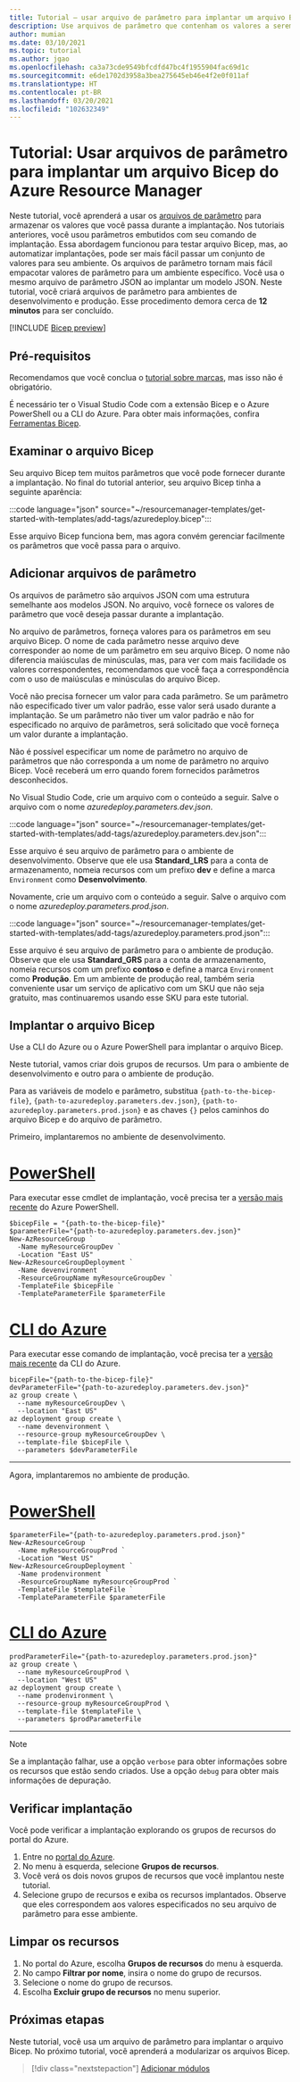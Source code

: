 ```yaml
---
title: Tutorial – usar arquivo de parâmetro para implantar um arquivo Bicep do Azure Resource Manager
description: Use arquivos de parâmetro que contenham os valores a serem usados para implantar seu arquivo Bicep.
author: mumian
ms.date: 03/10/2021
ms.topic: tutorial
ms.author: jgao
ms.openlocfilehash: ca3a73cde9549bfcdfd47bc4f1955904fac69d1c
ms.sourcegitcommit: e6de1702d3958a3bea275645eb46e4f2e0f011af
ms.translationtype: HT
ms.contentlocale: pt-BR
ms.lasthandoff: 03/20/2021
ms.locfileid: "102632349"
---
```

# <a name="tutorial-use-parameter-files-to-deploy-azure-resource-manager-bicep-file"></a>Tutorial: Usar arquivos de parâmetro para implantar um arquivo Bicep do Azure Resource Manager

Neste tutorial, você aprenderá a usar os [arquivos de parâmetro](parameter-files.md) para armazenar os valores que você passa durante a implantação. Nos tutoriais anteriores, você usou parâmetros embutidos com seu comando de implantação. Essa abordagem funcionou para testar arquivo Bicep, mas, ao automatizar implantações, pode ser mais fácil passar um conjunto de valores para seu ambiente. Os arquivos de parâmetro tornam mais fácil empacotar valores de parâmetro para um ambiente específico. Você usa o mesmo arquivo de parâmetro JSON ao implantar um modelo JSON. Neste tutorial, você criará arquivos de parâmetro para ambientes de desenvolvimento e produção. Esse procedimento demora cerca de **12 minutos** para ser concluído.

[!INCLUDE [Bicep preview](../../../includes/resource-manager-bicep-preview.md)]

## <a name="prerequisites"></a>Pré-requisitos

Recomendamos que você conclua o [tutorial sobre marcas](bicep-tutorial-add-tags.md), mas isso não é obrigatório.

É necessário ter o Visual Studio Code com a extensão Bicep e o Azure PowerShell ou a CLI do Azure. Para obter mais informações, confira [Ferramentas Bicep](bicep-tutorial-create-first-bicep.md#get-tools).

## <a name="review-bicep-file"></a>Examinar o arquivo Bicep

Seu arquivo Bicep tem muitos parâmetros que você pode fornecer durante a implantação. No final do tutorial anterior, seu arquivo Bicep tinha a seguinte aparência:

:::code language="json" source="~/resourcemanager-templates/get-started-with-templates/add-tags/azuredeploy.bicep":::

Esse arquivo Bicep funciona bem, mas agora convém gerenciar facilmente os parâmetros que você passa para o arquivo.

## <a name="add-parameter-files"></a>Adicionar arquivos de parâmetro

Os arquivos de parâmetro são arquivos JSON com uma estrutura semelhante aos modelos JSON. No arquivo, você fornece os valores de parâmetro que você deseja passar durante a implantação.

No arquivo de parâmetros, forneça valores para os parâmetros em seu arquivo Bicep. O nome de cada parâmetro nesse arquivo deve corresponder ao nome de um parâmetro em seu arquivo Bicep. O nome não diferencia maiúsculas de minúsculas, mas, para ver com mais facilidade os valores correspondentes, recomendamos que você faça a correspondência com o uso de maiúsculas e minúsculas do arquivo Bicep.

Você não precisa fornecer um valor para cada parâmetro. Se um parâmetro não especificado tiver um valor padrão, esse valor será usado durante a implantação. Se um parâmetro não tiver um valor padrão e não for especificado no arquivo de parâmetros, será solicitado que você forneça um valor durante a implantação.

Não é possível especificar um nome de parâmetro no arquivo de parâmetros que não corresponda a um nome de parâmetro no arquivo Bicep. Você receberá um erro quando forem fornecidos parâmetros desconhecidos.

No Visual Studio Code, crie um arquivo com o conteúdo a seguir. Salve o arquivo com o nome _azuredeploy.parameters.dev.json_.

:::code language="json" source="~/resourcemanager-templates/get-started-with-templates/add-tags/azuredeploy.parameters.dev.json":::

Esse arquivo é seu arquivo de parâmetro para o ambiente de desenvolvimento. Observe que ele usa **Standard_LRS** para a conta de armazenamento, nomeia recursos com um prefixo **dev** e define a marca `Environment` como **Desenvolvimento**.

Novamente, crie um arquivo com o conteúdo a seguir. Salve o arquivo com o nome _azuredeploy.parameters.prod.json_.

:::code language="json" source="~/resourcemanager-templates/get-started-with-templates/add-tags/azuredeploy.parameters.prod.json":::

Esse arquivo é seu arquivo de parâmetro para o ambiente de produção. Observe que ele usa **Standard_GRS** para a conta de armazenamento, nomeia recursos com um prefixo **contoso** e define a marca `Environment` como **Produção**. Em um ambiente de produção real, também seria conveniente usar um serviço de aplicativo com um SKU que não seja gratuito, mas continuaremos usando esse SKU para este tutorial.

## <a name="deploy-bicep-file"></a>Implantar o arquivo Bicep

Use a CLI do Azure ou o Azure PowerShell para implantar o arquivo Bicep.

Neste tutorial, vamos criar dois grupos de recursos. Um para o ambiente de desenvolvimento e outro para o ambiente de produção.

Para as variáveis de modelo e parâmetro, substitua `{path-to-the-bicep-file}`, `{path-to-azuredeploy.parameters.dev.json}`, `{path-to-azuredeploy.parameters.prod.json}` e as chaves `{}` pelos caminhos do arquivo Bicep e do arquivo de parâmetro.

Primeiro, implantaremos no ambiente de desenvolvimento.

# <a name="powershell"></a>[PowerShell](#tab/azure-powershell)

Para executar esse cmdlet de implantação, você precisa ter a [versão mais recente](/powershell/azure/install-az-ps) do Azure PowerShell.

```azurepowershell
$bicepFile = "{path-to-the-bicep-file}"
$parameterFile="{path-to-azuredeploy.parameters.dev.json}"
New-AzResourceGroup `
  -Name myResourceGroupDev `
  -Location "East US"
New-AzResourceGroupDeployment `
  -Name devenvironment `
  -ResourceGroupName myResourceGroupDev `
  -TemplateFile $bicepFile `
  -TemplateParameterFile $parameterFile
```

# <a name="azure-cli"></a>[CLI do Azure](#tab/azure-cli)

Para executar esse comando de implantação, você precisa ter a [versão mais recente](/cli/azure/install-azure-cli) da CLI do Azure.

```azurecli
bicepFile="{path-to-the-bicep-file}"
devParameterFile="{path-to-azuredeploy.parameters.dev.json}"
az group create \
  --name myResourceGroupDev \
  --location "East US"
az deployment group create \
  --name devenvironment \
  --resource-group myResourceGroupDev \
  --template-file $bicepFile \
  --parameters $devParameterFile
```

---

Agora, implantaremos no ambiente de produção.

# <a name="powershell"></a>[PowerShell](#tab/azure-powershell)

```azurepowershell
$parameterFile="{path-to-azuredeploy.parameters.prod.json}"
New-AzResourceGroup `
  -Name myResourceGroupProd `
  -Location "West US"
New-AzResourceGroupDeployment `
  -Name prodenvironment `
  -ResourceGroupName myResourceGroupProd `
  -TemplateFile $templateFile `
  -TemplateParameterFile $parameterFile
```

# <a name="azure-cli"></a>[CLI do Azure](#tab/azure-cli)

```azurecli
prodParameterFile="{path-to-azuredeploy.parameters.prod.json}"
az group create \
  --name myResourceGroupProd \
  --location "West US"
az deployment group create \
  --name prodenvironment \
  --resource-group myResourceGroupProd \
  --template-file $templateFile \
  --parameters $prodParameterFile
```

---

> [!NOTE]
> Se a implantação falhar, use a opção `verbose` para obter informações sobre os recursos que estão sendo criados. Use a opção `debug` para obter mais informações de depuração.

## <a name="verify-deployment"></a>Verificar implantação

Você pode verificar a implantação explorando os grupos de recursos do portal do Azure.

1. Entre no [portal do Azure](https://portal.azure.com).
1. No menu à esquerda, selecione **Grupos de recursos**.
1. Você verá os dois novos grupos de recursos que você implantou neste tutorial.
1. Selecione grupo de recursos e exiba os recursos implantados. Observe que eles correspondem aos valores especificados no seu arquivo de parâmetro para esse ambiente.

## <a name="clean-up-resources"></a>Limpar os recursos

1. No portal do Azure, escolha **Grupos de recursos** do menu à esquerda.
2. No campo **Filtrar por nome**, insira o nome do grupo de recursos.
3. Selecione o nome do grupo de recursos.
4. Escolha **Excluir grupo de recursos** no menu superior.

## <a name="next-steps"></a>Próximas etapas

Neste tutorial, você usa um arquivo de parâmetro para implantar o arquivo Bicep. No próximo tutorial, você aprenderá a modularizar os arquivos Bicep.

> [!div class="nextstepaction"]
> [Adicionar módulos](./bicep-tutorial-add-modules.md)
